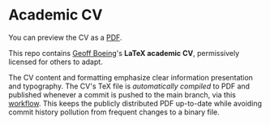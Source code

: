 # Academic CV

You can preview the CV as a [PDF](https://geoffboeing.com/share/cv-gboeing.pdf).

This repo contains [Geoff Boeing](https://geoffboeing.com/)'s **LaTeX academic CV**, permissively licensed for others to adapt.

The CV content and formatting emphasize clear information presentation and typography. The CV's TeX file is *automatically compiled* to PDF and published whenever a commit is pushed to the main branch, via this [workflow](https://github.com/gboeing/cv/blob/main/.github/workflows/build_publish.yml). This keeps the publicly distributed PDF up-to-date while avoiding commit history pollution from frequent changes to a binary file.
